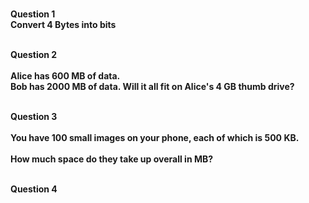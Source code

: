 <br><strong> Question 1 </strong></br>
<strong> Convert 4 Bytes into bits </strong>

<br><strong> Question 2 </strong></br>
<br> <strong>Alice has 600 MB of data. </strong></br>
<strong>Bob has 2000 MB of data. Will it all fit on Alice's 4 GB thumb drive? </strong>

<br><strong> Question 3 </strong></br>
<br> <strong> You have 100 small images on your phone, each of which is 500 KB.</strong> </br>
<br><strong> How much space do they take up overall in MB?</strong></strong></br>

<br><strong> Question 4 </strong></br>
